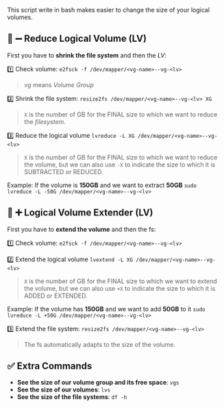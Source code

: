 This script write in bash makes easier to change the size of your logical volumes.

## 📌 ➖ Reduce Logical Volume (LV)

First you have to **shrink the file system** and then the *LV*:

1️⃣ Check volume: `e2fsck -f /dev/mapper/<vg-name>--vg-<lv>`
> *vg* means *Volume Group*

2️⃣ Shrink the file system: `resize2fs /dev/mapper/<vg-name>--vg-<lv> XG`

>`X` is the number of GB for the FINAL size to which we want to reduce the *filesystem*.

3️⃣ Reduce the logical volume `lvreduce -L XG /dev/mapper/<vg-name>--vg-<lv>`

> `X` is the number of GB for the FINAL size to which we want to reduce the volume, but we can also use `-X` to indicate the size to which it is SUBTRACTED or REDUCED.

Example: If the volume is **150GB** and we want to extract **50GB**
`sudo lvreduce -L -50G /dev/mapper/<vg-name>--vg-<lv>`

## 📌 ➕ Logical Volume Extender (LV)

First you have to **extend the volume** and then the fs:

1️⃣ Check volume: `e2fsck -f /dev/mapper/<vg-name>--vg-<lv>`

2️⃣ Extend the logical volume `lvextend -L XG /dev/mapper/<vg-name>--vg-<lv>`

> `X` is the number of GB for the FINAL size to which we want to extend the volume, but we can also use `+X` to indicate the size to which it is ADDED or EXTENDED.

Example: If the volume has **150GB** and we want to add **50GB** to it
`sudo lvreduce -L +50G /dev/mapper/<vg-name>--vg-<lv>`

3️⃣ Extend the file system: `resize2fs /dev/mapper/<vg-name>--vg-<lv>`

>The fs automatically adapts to the size of the volume.

## ✅ Extra Commands

- **See the size of our volume group and its free space**: `vgs`
- **See the size of our volumes**: `lvs`
- **See the size of the file systems**: `df -h`

